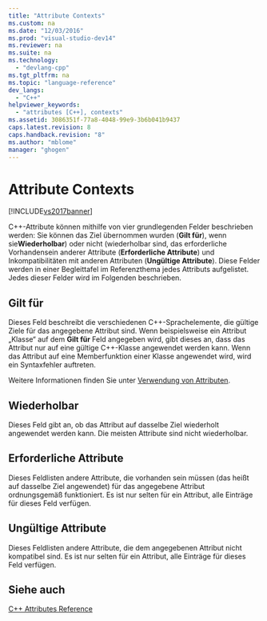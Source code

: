 ```yaml
---
title: "Attribute Contexts"
ms.custom: na
ms.date: "12/03/2016"
ms.prod: "visual-studio-dev14"
ms.reviewer: na
ms.suite: na
ms.technology: 
  - "devlang-cpp"
ms.tgt_pltfrm: na
ms.topic: "language-reference"
dev_langs: 
  - "C++"
helpviewer_keywords: 
  - "attributes [C++], contexts"
ms.assetid: 3086351f-77a8-4048-99e9-3b6b041b9437
caps.latest.revision: 8
caps.handback.revision: "8"
ms.author: "mblome"
manager: "ghogen"
---
```

# Attribute Contexts
[!INCLUDE[vs2017banner](../assembler/inline/includes/vs2017banner.md)]

C\+\+\-Attribute können mithilfe von vier grundlegenden Felder beschrieben werden: Sie können das Ziel übernommen wurden \(**Gilt für**\), wenn sie**Wiederholbar**\) oder nicht \(wiederholbar sind, das erforderliche Vorhandensein anderer Attribute \(**Erforderliche Attribute**\) und Inkompatibilitäten mit anderen Attributen \(**Ungültige Attribute**\).  Diese Felder werden in einer Begleittafel im Referenzthema jedes Attributs aufgelistet.  Jedes dieser Felder wird im Folgenden beschrieben.  
  
## Gilt für  
 Dieses Feld beschreibt die verschiedenen C\+\+\-Sprachelemente, die gültige Ziele für das angegebene Attribut sind.  Wenn beispielsweise ein Attribut „Klasse“ auf dem **Gilt für** Feld angegeben wird, gibt dieses an, dass das Attribut nur auf eine gültige C\+\+\-Klasse angewendet werden kann.  Wenn das Attribut auf eine Memberfunktion einer Klasse angewendet wird, wird ein Syntaxfehler auftreten.  
  
 Weitere Informationen finden Sie unter [Verwendung von Attributen](../windows/attributes-by-usage.md).  
  
## Wiederholbar  
 Dieses Feld gibt an, ob das Attribut auf dasselbe Ziel wiederholt angewendet werden kann.  Die meisten Attribute sind nicht wiederholbar.  
  
## Erforderliche Attribute  
 Dieses Feldlisten andere Attribute, die vorhanden sein müssen \(das heißt auf dasselbe Ziel angewendet\) für das angegebene Attribut ordnungsgemäß funktioniert.  Es ist nur selten für ein Attribut, alle Einträge für dieses Feld verfügen.  
  
## Ungültige Attribute  
 Dieses Feldlisten andere Attribute, die dem angegebenen Attribut nicht kompatibel sind.  Es ist nur selten für ein Attribut, alle Einträge für dieses Feld verfügen.  
  
## Siehe auch  
 [C\+\+ Attributes Reference](../windows/cpp-attributes-reference.md)